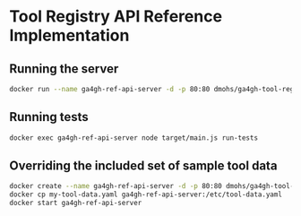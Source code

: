 # Tool Registry API Reference Implementation

## Running the server

```bash
docker run --name ga4gh-ref-api-server -d -p 80:80 dmohs/ga4gh-tool-registry-reference
```

## Running tests

```bash
docker exec ga4gh-ref-api-server node target/main.js run-tests
```

## Overriding the included set of sample tool data

```bash
docker create --name ga4gh-ref-api-server -d -p 80:80 dmohs/ga4gh-tool-registry-reference
docker cp my-tool-data.yaml ga4gh-ref-api-server:/etc/tool-data.yaml
docker start ga4gh-ref-api-server
```
